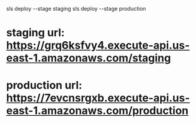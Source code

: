 sls deploy --stage staging
sls deploy --stage production

# staging url: https://grq6ksfvy4.execute-api.us-east-1.amazonaws.com/staging

# production url: https://7evcnsrgxb.execute-api.us-east-1.amazonaws.com/production
